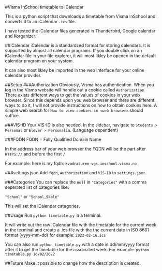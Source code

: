 #Visma InSchool timetable to iCalendar

This is a python script that downloads a timetable from Visma InSchool and converts it to an iCalendar `.ics` file.

I have tested the iCalendar files generated in Thunderbird, Google calendar and Korganizer.

##iCalendar
iCalendar is a standardzed format for storing calendars. It is supported by almost all calendar programs. If you double click on an iCalendar file in your file explorer, it will most likley be opened in the default calendar program on your system.

It can also most likley be imported in the web interface for your online calendar provider.

##Setup
###Authorization
Obviously, Visma has authentication. When you log in the Visma website will handle out a cookie called `Authorization`. There exists different ways to get the values of cookies in your web browser. Since this depends upon you web browser and there are different ways to do it, I will not provide instructions on how to obtain cookies here. A simple web search for `How to view cookies in <web browser>` should suffice.

###VIS-ID
Your VIS-ID is also needed. In the sidebar, navigate to `Students > Personal` or `Elever > Personalia`. (Language dependent)

###FQDN
FQDN = Fully Qualified Domain Name

In the address bar of your web browser the FQDN will be the part after `HTTPS://` and before the first `/`

For example: here is my fqdn: `kvadraturen-vgs.inschool.visma.no`

###settings.json
Add `fqdn`, `Authorization` and `VIS-ID` to `settings.json`.

###Categories
You can replace the `null` in `"Categories"` with a comma seperated list of categories like:

`"School"` or `"School,Skole"`

This will set the iCalendar categories.

##Usage
Run `python timetable.py` in a terminal.

It will write out the raw iCalendar file with the timetable for the current week in the terminal and create a .ics file with the the current date in ISO 8601 format (yyyy-mm-dd) for example: `2022-02-16.ics`

You can also run `python timetable.py` with a date in dd/mm/yyyy format after it to get the timetable for the associated week.
For example: `python timetable.py 16/02/2022`

##Future
Make it possible to change how the description is created.

